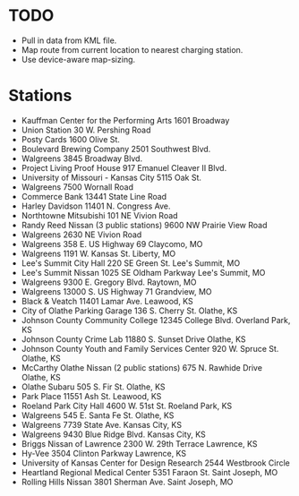 TODO
====
- Pull in data from KML file. 
- Map route from current location to nearest charging station.
- Use device-aware map-sizing.

Stations
========
- Kauffman Center for the Performing Arts 1601 Broadway
- Union Station 30 W. Pershing Road
- Posty Cards 1600 Olive St.
- Boulevard Brewing Company 2501 Southwest Blvd.
- Walgreens 3845 Broadway Blvd.
- Project Living Proof House 917 Emanuel Cleaver II Blvd.
- University of Missouri - Kansas City 5115 Oak St.
- Walgreens 7500 Wornall Road
- Commerce Bank 13441 State Line Road
- Harley Davidson 11401 N. Congress Ave.
- Northtowne Mitsubishi 101 NE Vivion Road
- Randy Reed Nissan (3 public stations) 9600 NW Prairie View Road
- Walgreens 2630 NE Vivion Road
- Walgreens 358 E. US Highway 69 Claycomo, MO
- Walgreens 1191 W. Kansas St. Liberty, MO
- Lee's Summit City Hall 220 SE Green St. Lee's Summit, MO
- Lee's Summit Nissan 1025 SE Oldham Parkway Lee's Summit, MO
- Walgreens 9300 E. Gregory Blvd. Raytown, MO
- Walgreens 13000 S. US Highway 71 Grandview, MO
- Black & Veatch 11401 Lamar Ave. Leawood, KS
- City of Olathe Parking Garage 136 S. Cherry St. Olathe, KS
- Johnson County Community College 12345 College Blvd. Overland Park, KS
- Johnson County Crime Lab 11880 S. Sunset Drive Olathe, KS
- Johnson County Youth and Family Services Center 920 W. Spruce St. Olathe, KS
- McCarthy Olathe Nissan (2 public stations) 675 N. Rawhide Drive Olathe, KS
- Olathe Subaru 505 S. Fir St. Olathe, KS
- Park Place 11551 Ash St. Leawood, KS
- Roeland Park City Hall 4600 W. 51st St. Roeland Park, KS
- Walgreens 545 E. Santa Fe St. Olathe, KS
- Walgreens 7739 State Ave. Kansas City, KS
- Walgreens 9430 Blue Ridge Blvd. Kansas City, KS
- Briggs Nissan of Lawrence 2300 W. 29th Terrace Lawrence, KS
- Hy-Vee 3504 Clinton Parkway Lawrence, KS
- University of Kansas Center for Design Research 2544 Westbrook Circle
- Heartland Regional Medical Center 5351 Faraon St. Saint Joseph, MO
- Rolling Hills Nissan 3801 Sherman Ave. Saint Joseph, MO
